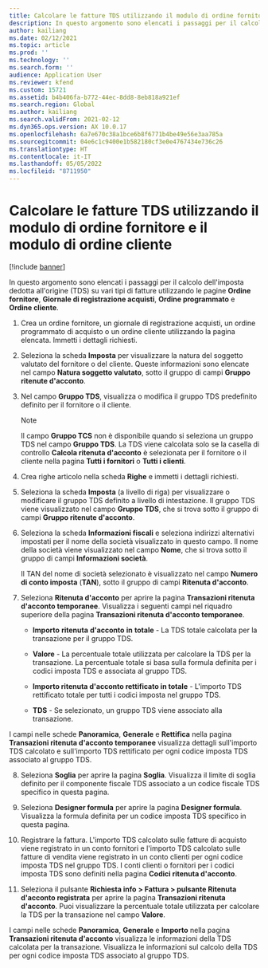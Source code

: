 ```yaml
---
title: Calcolare le fatture TDS utilizzando il modulo di ordine fornitore e il modulo di ordine cliente
description: In questo argomento sono elencati i passaggi per il calcolo dell'imposta dedotta all'origine (TDS) su vari tipi di fatture.
author: kailiang
ms.date: 02/12/2021
ms.topic: article
ms.prod: ''
ms.technology: ''
ms.search.form: ''
audience: Application User
ms.reviewer: kfend
ms.custom: 15721
ms.assetid: b4b406fa-b772-44ec-8dd8-8eb818a921ef
ms.search.region: Global
ms.author: kailiang
ms.search.validFrom: 2021-02-12
ms.dyn365.ops.version: AX 10.0.17
ms.openlocfilehash: 6a7e670c38a1bce6b8f6771b4be49e56e3aa785a
ms.sourcegitcommit: 04e6c1c9400e1b582180cf3e0e4767434e736c26
ms.translationtype: HT
ms.contentlocale: it-IT
ms.lasthandoff: 05/05/2022
ms.locfileid: "8711950"
---
```

# <a name="calculate-tds-invoices-using-purchase-order-form-and-sales-order-form"></a>Calcolare le fatture TDS utilizzando il modulo di ordine fornitore e il modulo di ordine cliente

[!include [banner](../includes/banner.md)]

In questo argomento sono elencati i passaggi per il calcolo dell'imposta dedotta all'origine (TDS) su vari tipi di fatture utilizzando le pagine **Ordine fornitore**, **Giornale di registrazione acquisti**, **Ordine programmato** e **Ordine cliente**.

1. Crea un ordine fornitore, un giornale di registrazione acquisti, un ordine programmato di acquisto o un ordine cliente utilizzando la pagina elencata. Immetti i dettagli richiesti.

2. Seleziona la scheda **Imposta** per visualizzare la natura del soggetto valutato del fornitore o del cliente. Queste informazioni sono elencate nel campo **Natura soggetto valutato**, sotto il gruppo di campi **Gruppo ritenute d'acconto**.

3. Nel campo **Gruppo TDS**, visualizza o modifica il gruppo TDS predefinito definito per il fornitore o il cliente.

   > [!NOTE]
   > Il campo **Gruppo TCS** non è disponibile quando si seleziona un gruppo TDS nel campo **Gruppo TDS**. La TDS viene calcolata solo se la casella di controllo **Calcola ritenuta d'acconto** è selezionata per il fornitore o il cliente nella pagina **Tutti i fornitori** o **Tutti i clienti**.  

4. Crea righe articolo nella scheda **Righe** e immetti i dettagli richiesti.

5. Seleziona la scheda **Imposta** (a livello di riga) per visualizzare o modificare il gruppo TDS definito a livello di intestazione. Il gruppo TDS viene visualizzato nel campo **Gruppo TDS**, che si trova sotto il gruppo di campi **Gruppo ritenute d'acconto**.

6. Seleziona la scheda **Informazioni fiscali** e seleziona indirizzi alternativi impostati per il nome della società visualizzato in questo campo. Il nome della società viene visualizzato nel campo **Nome**, che si trova sotto il gruppo di campi **Informazioni società**. 

   Il TAN del nome di società selezionato è visualizzato nel campo **Numero di conto imposta** (**TAN**), sotto il gruppo di campi **Ritenuta d'acconto**. 

7. Seleziona **Ritenuta d'acconto** per aprire la pagina **Transazioni ritenuta d'acconto temporanee**. Visualizza i seguenti campi nel riquadro superiore della pagina **Transazioni ritenuta d'acconto temporanee**.

   - **Importo** **ritenuta** **d'acconto** **in** **totale** - La TDS totale calcolata per la transazione per il gruppo TDS.

   - **Valore** - La percentuale totale utilizzata per calcolare la TDS per la transazione. La percentuale totale si basa sulla formula definita per i codici imposta TDS e associata al gruppo TDS.

   - **Importo ritenuta d'acconto rettificato in totale** - L'importo TDS rettificato totale per tutti i codici imposta nel gruppo TDS.

   - **TDS** - Se selezionato, un gruppo TDS viene associato alla transazione.

I campi nelle schede **Panoramica**, **Generale** e **Rettifica** nella pagina **Transazioni ritenuta d'acconto temporanee** visualizza dettagli sull'importo TDS calcolato e sull'importo TDS rettificato per ogni codice imposta TDS associato al gruppo TDS.

8. Seleziona **Soglia** per aprire la pagina **Soglia**. Visualizza il limite di soglia definito per il componente fiscale TDS associato a un codice fiscale TDS specifico in questa pagina.

9. Seleziona **Designer formula** per aprire la pagina **Designer formula**. Visualizza la formula definita per un codice imposta TDS specifico in questa pagina. 

10. Registrare la fattura. L'importo TDS calcolato sulle fatture di acquisto viene registrato in un conto fornitori e l'importo TDS calcolato sulle fatture di vendita viene registrato in un conto clienti per ogni codice imposta TDS nel gruppo TDS. I conti clienti o fornitori per i codici imposta TDS sono definiti nella pagina **Codici ritenuta d'acconto**.

11. Seleziona il pulsante **Richiesta info** **> Fattura > pulsante Ritenuta d'acconto registrata** per aprire la pagina **Transazioni ritenuta d'acconto**. Puoi visualizzare la percentuale totale utilizzata per calcolare la TDS per la transazione nel campo **Valore**.

I campi nelle schede **Panoramica**, **Generale** e **Importo** nella pagina **Transazioni ritenuta d'acconto** visualizza le informazioni della TDS calcolata per la transazione. Visualizza le informazioni sul calcolo della TDS per ogni codice imposta TDS associato al gruppo TDS.
